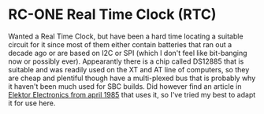# RC-ONE Real Time Clock (RTC)

Wanted a Real Time Clock, but have been a hard time locating a suitable circuit for it since most of them either contain batteries that ran out a decade ago or are based on I2C or SPI (which I don't feel like bit-banging now or possibly ever). Appearantly there is a chip called DS12885 that is suitable and was readily used on the XT and AT line of computers, so they are cheap and plentiful though have a multi-plexed bus that is probably why it haven't been much used for SBC builds. Did however find an article in [Elektor Electronics from april 1985](https://www.americanradiohistory.com/UK/Elektor/80s/Elektor-1985-04.pdf) that uses it, so I've tried my best to adapt it for use here.